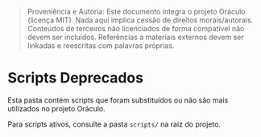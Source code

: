 > Proveniência e Autoria: Este documento integra o projeto Oráculo (licença MIT).
> Nada aqui implica cessão de direitos morais/autorais.
> Conteúdos de terceiros não licenciados de forma compatível não devem ser incluídos.
> Referências a materiais externos devem ser linkadas e reescritas com palavras próprias.

# Scripts Deprecados

Esta pasta contém scripts que foram substituídos ou não são mais utilizados no projeto Oráculo.

Para scripts ativos, consulte a pasta `scripts/` na raiz do projeto.
